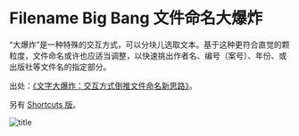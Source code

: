 # Filename Big Bang 文件命名大爆炸

“大爆炸”是一种特殊的交互方式，可以分块儿选取文本。基于这种更符合直觉的颗粒度，文件命名或许也应适当调整，以快速挑出作者名、编号（案号）、年份、或出版社等文件名的指定部分。

出处：[《文字大爆炸：交互方式倒推文件命名新思路》](https://utgd.net/article/20656)。

另有 [Shortcuts 版](https://github.com/BlackwinMin/Shortcuts-Actions-gallery/tree/master/Filename%20Big%20Bang)。

![title](img.png)